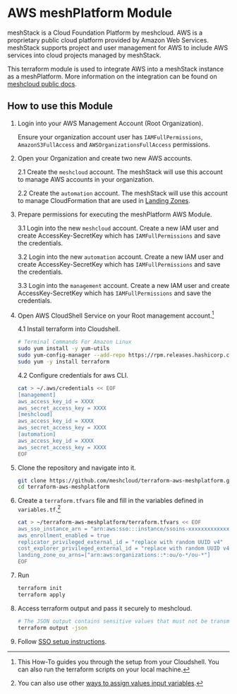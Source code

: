 # AWS meshPlatform Module

meshStack is a Cloud Foundation Platform by meshcloud. AWS is a proprietary public cloud platform provided by Amazon Web Services. meshStack supports project and user management for AWS to include AWS services into cloud projects managed by meshStack.

This terraform module is used to integrate AWS into a meshStack instance as a meshPlatform. More information on the integration can be found on [meshcloud public docs](https://docs.meshcloud.io/docs/meshstack.aws.index.html).

## How to use this Module

1. Login into your AWS Management Account (Root Organization).

    Ensure your organization account user has `IAMFullPermissions`,  `AmazonS3FullAccess` and `AWSOrganizationsFullAccess` permissions.

2. Open your Organization and create two new AWS accounts.

    2.1 Create the `meshcloud` account. The meshStack will use this account to manage AWS accounts in your organization.

    2.2 Create the `automation` account. The meshStack will use this account to manage CloudFormation that are used in [Landing Zones](https://docs.meshcloud.io/docs/meshcloud.landing-zones.html).

3. Prepare permissions for executing the meshPlatform AWS Module.

    3.1 Login into the new `meshcloud` account. Create a new IAM user and create AccessKey-SecretKey which has `IAMFullPermissions` and save the credentials.

    3.2 Login into the new `automation` account. Create a new IAM user and create AccessKey-SecretKey which has `IAMFullPermissions` and save the credentials.

    3.3 Login into the `management` account. Create a new IAM user and create AccessKey-SecretKey which has `IAMFullPermissions` and save the credentials.

4. Open AWS CloudShell Service on your Root management account.[^1]

    4.1 Install terraform into Cloudshell.

    ```sh
    # Terminal Commands For Amazon Linux
    sudo yum install -y yum-utils
    sudo yum-config-manager --add-repo https://rpm.releases.hashicorp.com/AmazonLinux/hashicorp.repo
    sudo yum -y install terraform
    ```

    4.2 Configure credentials for aws CLI.

    ```sh
    cat > ~/.aws/credentials << EOF
    [management]
    aws_access_key_id = XXXX
    aws_secret_access_key = XXXX
    [meshcloud]
    aws_access_key_id = XXXX
    aws_secret_access_key = XXXX
    [automation]
    aws_access_key_id = XXXX
    aws_secret_access_key = XXXX
    EOF
    ```

5. Clone the repository and navigate into it.

    ```sh
    git clone https://github.com/meshcloud/terraform-aws-meshplatform.git
    cd terraform-aws-meshplatform
    ```

6. Create a `terraform.tfvars` file and fill in the variables defined in `variables.tf`.[^2]

    ```sh
    cat > ~/terraform-aws-meshplatform/terraform.tfvars << EOF
    aws_sso_instance_arn = "arn:aws:sso:::instance/ssoins-xxxxxxxxxxxxxxx"
    aws_enrollment_enabled = true
    replicator_privileged_external_id = "replace with random UUID v4"
    cost_explorer_privileged_external_id = "replace with random UUID v4"
    landing_zone_ou_arns=["arn:aws:organizations::*:ou/o-*/ou-*"]
    EOF
    ```

7. Run

    ```sh
    terraform init
    terraform apply
    ```

8. Access terraform output and pass it securely to meshcloud.

    ```sh
    # The JSON output contains sensitive values that must not be transmitted to meshcloud in plain text.
    terraform output -json
    ```

9. Follow [SSO setup instructions](https://docs.meshcloud.io/docs/meshstack.aws.sso-setup.html).

[^1]: This How-To guides you through the setup from your Cloudshell. You can also run the terraform scripts on your local machine.
[^2]: You can also use other [ways to assign values input variables](https://www.terraform.io/language/values/variables#assigning-values-to-root-module-variables).
